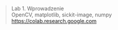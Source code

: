 > Lab 1. Wprowadzenie  
> OpenCV, matplotlib, sickit-image, numpy  
> https://colab.research.google.com  
>